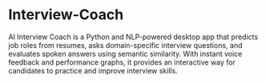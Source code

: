 # Interview-Coach
AI Interview Coach is a Python and NLP-powered desktop app that predicts job roles from resumes, asks domain-specific interview questions, and evaluates spoken answers using semantic similarity. With instant voice feedback and performance graphs, it provides an interactive way for candidates to practice and improve interview skills.
